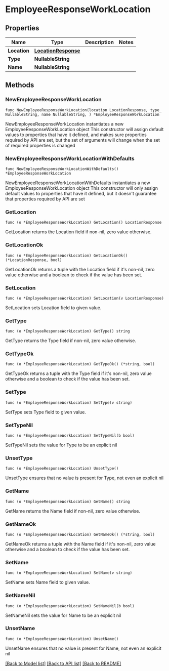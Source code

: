 # EmployeeResponseWorkLocation

## Properties

Name | Type | Description | Notes
------------ | ------------- | ------------- | -------------
**Location** | [**LocationResponse**](LocationResponse.md) |  | 
**Type** | **NullableString** |  | 
**Name** | **NullableString** |  | 

## Methods

### NewEmployeeResponseWorkLocation

`func NewEmployeeResponseWorkLocation(location LocationResponse, type_ NullableString, name NullableString, ) *EmployeeResponseWorkLocation`

NewEmployeeResponseWorkLocation instantiates a new EmployeeResponseWorkLocation object
This constructor will assign default values to properties that have it defined,
and makes sure properties required by API are set, but the set of arguments
will change when the set of required properties is changed

### NewEmployeeResponseWorkLocationWithDefaults

`func NewEmployeeResponseWorkLocationWithDefaults() *EmployeeResponseWorkLocation`

NewEmployeeResponseWorkLocationWithDefaults instantiates a new EmployeeResponseWorkLocation object
This constructor will only assign default values to properties that have it defined,
but it doesn't guarantee that properties required by API are set

### GetLocation

`func (o *EmployeeResponseWorkLocation) GetLocation() LocationResponse`

GetLocation returns the Location field if non-nil, zero value otherwise.

### GetLocationOk

`func (o *EmployeeResponseWorkLocation) GetLocationOk() (*LocationResponse, bool)`

GetLocationOk returns a tuple with the Location field if it's non-nil, zero value otherwise
and a boolean to check if the value has been set.

### SetLocation

`func (o *EmployeeResponseWorkLocation) SetLocation(v LocationResponse)`

SetLocation sets Location field to given value.


### GetType

`func (o *EmployeeResponseWorkLocation) GetType() string`

GetType returns the Type field if non-nil, zero value otherwise.

### GetTypeOk

`func (o *EmployeeResponseWorkLocation) GetTypeOk() (*string, bool)`

GetTypeOk returns a tuple with the Type field if it's non-nil, zero value otherwise
and a boolean to check if the value has been set.

### SetType

`func (o *EmployeeResponseWorkLocation) SetType(v string)`

SetType sets Type field to given value.


### SetTypeNil

`func (o *EmployeeResponseWorkLocation) SetTypeNil(b bool)`

 SetTypeNil sets the value for Type to be an explicit nil

### UnsetType
`func (o *EmployeeResponseWorkLocation) UnsetType()`

UnsetType ensures that no value is present for Type, not even an explicit nil
### GetName

`func (o *EmployeeResponseWorkLocation) GetName() string`

GetName returns the Name field if non-nil, zero value otherwise.

### GetNameOk

`func (o *EmployeeResponseWorkLocation) GetNameOk() (*string, bool)`

GetNameOk returns a tuple with the Name field if it's non-nil, zero value otherwise
and a boolean to check if the value has been set.

### SetName

`func (o *EmployeeResponseWorkLocation) SetName(v string)`

SetName sets Name field to given value.


### SetNameNil

`func (o *EmployeeResponseWorkLocation) SetNameNil(b bool)`

 SetNameNil sets the value for Name to be an explicit nil

### UnsetName
`func (o *EmployeeResponseWorkLocation) UnsetName()`

UnsetName ensures that no value is present for Name, not even an explicit nil

[[Back to Model list]](../README.md#documentation-for-models) [[Back to API list]](../README.md#documentation-for-api-endpoints) [[Back to README]](../README.md)


